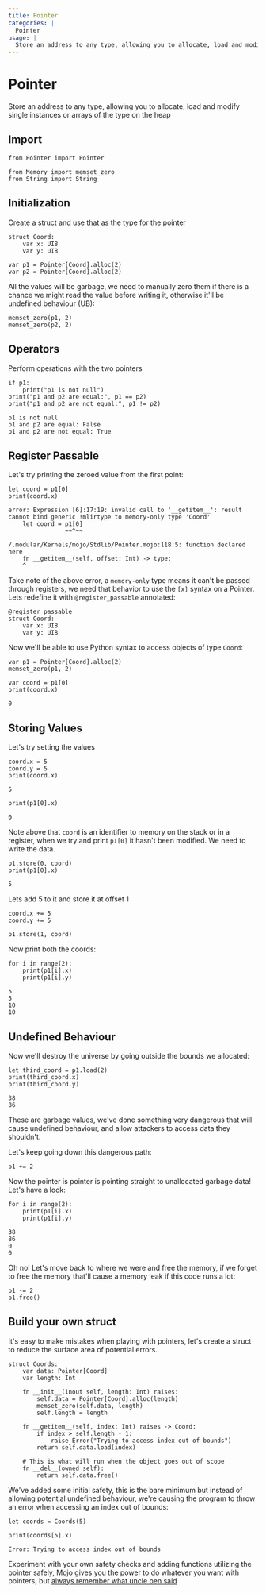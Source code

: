 ```yaml
---
title: Pointer
categories: |
  Pointer
usage: |
  Store an address to any type, allowing you to allocate, load and modify single instances or arrays of the type on the heap
---
```

# Pointer
  Store an address to any type, allowing you to allocate, load and modify single instances or arrays of the type on the heap

## Import


```mojo
from Pointer import Pointer

from Memory import memset_zero
from String import String
```

## Initialization
Create a struct and use that as the type for the pointer


```mojo
struct Coord:
    var x: UI8 
    var y: UI8
```


```mojo
var p1 = Pointer[Coord].alloc(2)
var p2 = Pointer[Coord].alloc(2)
```

All the values will be garbage, we need to manually zero them if there is a chance we might read the value before writing it, otherwise it'll be undefined behaviour (UB):


```mojo
memset_zero(p1, 2)
memset_zero(p2, 2)
```

## Operators
Perform operations with the two pointers


```mojo
if p1:
    print("p1 is not null")
print("p1 and p2 are equal:", p1 == p2)
print("p1 and p2 are not equal:", p1 != p2)
```

    p1 is not null
    p1 and p2 are equal: False
    p1 and p2 are not equal: True


## Register Passable

Let's try printing the zeroed value from the first point:


```mojo
let coord = p1[0]
print(coord.x)
```

    error: Expression [6]:17:19: invalid call to '__getitem__': result cannot bind generic !mlirtype to memory-only type 'Coord'
        let coord = p1[0]
                    ~~^~~
    
    /.modular/Kernels/mojo/Stdlib/Pointer.mojo:118:5: function declared here
        fn __getitem__(self, offset: Int) -> type:
        ^
    


Take note of the above error, a `memory-only` type means it can't be passed through registers, we need that behavior to use the `[x]` syntax on a Pointer. Lets redefine it with `@register_passable` annotated: 


```mojo
@register_passable
struct Coord:
    var x: UI8 
    var y: UI8
```

Now we'll be able to use Python syntax to access objects of type `Coord`:


```mojo
var p1 = Pointer[Coord].alloc(2)
memset_zero(p1, 2)

var coord = p1[0]
print(coord.x)
```

    0


## Storing Values

Let's try setting the values


```mojo
coord.x = 5
coord.y = 5
print(coord.x)
```

    5



```mojo
print(p1[0].x)
```

    0


Note above that `coord` is an identifier to memory on the stack or in a register, when we try and print `p1[0]` it hasn't been modified. We need to write the data.


```mojo
p1.store(0, coord)
print(p1[0].x)
```

    5


Lets add 5 to it and store it at offset 1


```mojo
coord.x += 5
coord.y += 5

p1.store(1, coord)
```

Now print both the coords:


```mojo
for i in range(2):
    print(p1[i].x)
    print(p1[i].y)
```

    5
    5
    10
    10


## Undefined Behaviour

Now we'll destroy the universe by going outside the bounds we allocated:


```mojo
let third_coord = p1.load(2)
print(third_coord.x)
print(third_coord.y)
```

    38
    86


These are garbage values, we've done something very dangerous that will cause undefined behaviour, and allow attackers to access data they shouldn't.

Let's keep going down this dangerous path:


```mojo
p1 += 2
```

Now the pointer is pointer is pointing straight to unallocated garbage data! Let's have a look:


```mojo
for i in range(2):
    print(p1[i].x)
    print(p1[i].y)
```

    38
    86
    0
    0


Oh no! Let's move back to where we were and free the memory, if we forget to free the memory that'll cause a memory leak if this code runs a lot:


```mojo
p1 -= 2
p1.free()
```

## Build your own struct

It's easy to make mistakes when playing with pointers, let's create a struct to reduce the surface area of potential errors.


```mojo
struct Coords:
    var data: Pointer[Coord]
    var length: Int

    fn __init__(inout self, length: Int) raises:
        self.data = Pointer[Coord].alloc(length)
        memset_zero(self.data, length)
        self.length = length

    fn __getitem__(self, index: Int) raises -> Coord:
        if index > self.length - 1:
            raise Error("Trying to access index out of bounds")
        return self.data.load(index)

    # This is what will run when the object goes out of scope
    fn __del__(owned self):
        return self.data.free()
```

We've added some initial safety, this is the bare minimum but instead of allowing potential undefined behaviour, we're causing the program to throw an error when accessing an index out of bounds:


```mojo
let coords = Coords(5)

print(coords[5].x)
```

    Error: Trying to access index out of bounds


Experiment with your own safety checks and adding functions utilizing the pointer safely, Mojo gives you the power to do whatever you want with pointers, but [always remember what uncle ben said](https://youtu.be/P9qCFIVlNyM?t=12)

